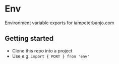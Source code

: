 # Env

Environment variable exports for iampeterbanjo.com

## Getting started

- Clone this repo into a project
- Use e.g. `import { PORT } from 'env'`
